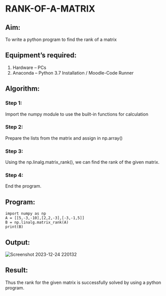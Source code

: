 # RANK-OF-A-MATRIX
## Aim:
To write a python program to find the rank of a matrix
## Equipment’s required:
1. 	Hardware – PCs
2. 	Anaconda – Python 3.7 Installation / Moodle-Code Runner
## Algorithm:
### Step 1: 
Import the numpy module to use the built-in functions for calculation
### Step 2: 
Prepare the lists from the matrix and assign in np.array()
### Step 3: 
Using the np.linalg.matrix_rank(), we can find the rank of the given matrix.
### Step 4: 
End the program.
## Program:
```
import numpy as np
A = [[5,-3,-10],[2,2,-3],[-3,-1,5]]
B = np.linalg.matrix_rank(A)
print(B)
```
## Output:
![Screenshot 2023-12-24 220132](https://github.com/gauthamkrishna7/RANK-OF-A-MATRIX/assets/141175025/49ecf353-e6a9-4f77-969f-73ad37cfdf9c)

## Result:
Thus the rank for the given matrix is successfully solved by  using a python program.

